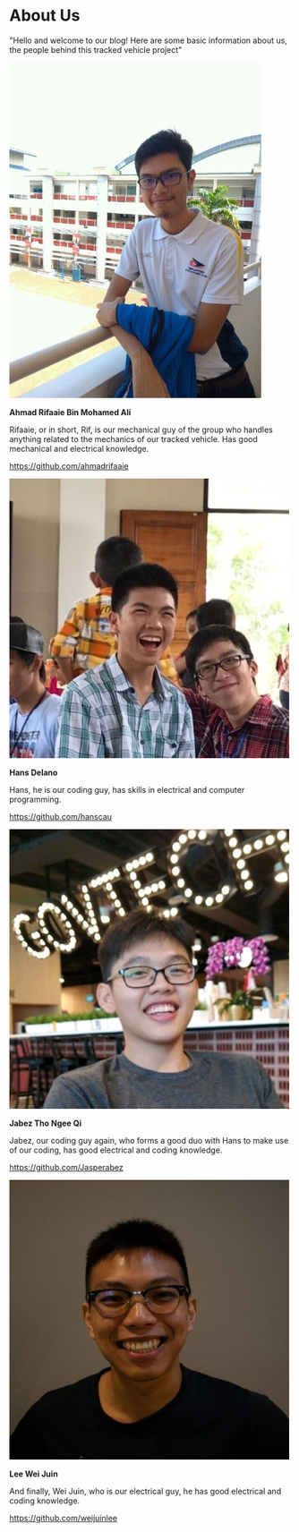 ﻿# About Us
"Hello and welcome to our blog! Here are some basic information about us, the people behind this tracked vehicle project"


![](../images/rifaaie.jpg)


**Ahmad Rifaaie Bin Mohamed Ali**

Rifaaie, or in short, Rif, is our mechanical guy of the group who handles anything related to the mechanics of our tracked vehicle. Has good mechanical and electrical knowledge.

https://github.com/ahmadrifaaie


![](../images/hans.jpg)


**Hans Delano**

Hans, he is our coding guy, has skills in electrical and computer programming.

https://github.com/hanscau


![](../images/jabez.jpg)


**Jabez Tho Ngee Qi**

Jabez, our coding guy again, who forms a good duo with Hans to make use of our coding, has good electrical and coding knowledge.

https://github.com/Jasperabez


![](../images/weijuin.jpg)


**Lee Wei Juin**

And finally, Wei Juin, who is our electrical guy, he has good electrical and coding knowledge.

https://github.com/weijuinlee
